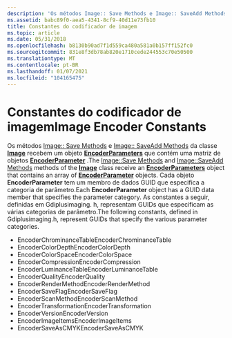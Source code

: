 ```yaml
---
description: 'Os métodos Image:: Save Methods e Image:: SaveAdd Methods da classe Image recebem um objeto EncoderParameters que contém uma matriz de objetos EncoderParameter.'
ms.assetid: babc89f0-aea5-4341-8cf9-40d11e73fb10
title: Constantes do codificador de imagem
ms.topic: article
ms.date: 05/31/2018
ms.openlocfilehash: b8130b90ad7f1d559ca480a581a0b157ff152fc0
ms.sourcegitcommit: 831e8f3db78ab820e1710cede244553c70e50500
ms.translationtype: MT
ms.contentlocale: pt-BR
ms.lasthandoff: 01/07/2021
ms.locfileid: "104165475"
---
```

# <a name="image-encoder-constants"></a><span data-ttu-id="f6e8c-103">Constantes do codificador de imagem</span><span class="sxs-lookup"><span data-stu-id="f6e8c-103">Image Encoder Constants</span></span>

<span data-ttu-id="f6e8c-104">Os métodos [Image:: Save Methods](/windows/win32/api/gdiplusheaders/nf-gdiplusheaders-image-save(inistream_inconstclsid_inconstencoderparameters)) e [Image:: SaveAdd Methods](/windows/win32/api/gdiplusheaders/nf-gdiplusheaders-image-saveadd(inimage_inconstencoderparameters)) da classe [**Image**](/windows/win32/api/gdiplusheaders/nl-gdiplusheaders-image) recebem um objeto [**EncoderParameters**](/windows/win32/api/gdiplusimaging/nl-gdiplusimaging-encoderparameters) que contém uma matriz de objetos [**EncoderParameter**](/windows/win32/api/gdiplusimaging/nl-gdiplusimaging-encoderparameter) .</span><span class="sxs-lookup"><span data-stu-id="f6e8c-104">The [Image::Save Methods](/windows/win32/api/gdiplusheaders/nf-gdiplusheaders-image-save(inistream_inconstclsid_inconstencoderparameters)) and [Image::SaveAdd Methods](/windows/win32/api/gdiplusheaders/nf-gdiplusheaders-image-saveadd(inimage_inconstencoderparameters)) methods of the [**Image**](/windows/win32/api/gdiplusheaders/nl-gdiplusheaders-image) class receive an [**EncoderParameters**](/windows/win32/api/gdiplusimaging/nl-gdiplusimaging-encoderparameters) object that contains an array of [**EncoderParameter**](/windows/win32/api/gdiplusimaging/nl-gdiplusimaging-encoderparameter) objects.</span></span> <span data-ttu-id="f6e8c-105">Cada objeto **EncoderParameter** tem um membro de dados GUID que especifica a categoria de parâmetro.</span><span class="sxs-lookup"><span data-stu-id="f6e8c-105">Each **EncoderParameter** object has a GUID data member that specifies the parameter category.</span></span> <span data-ttu-id="f6e8c-106">As constantes a seguir, definidas em Gdiplusimaging. h, representam GUIDs que especificam as várias categorias de parâmetro.</span><span class="sxs-lookup"><span data-stu-id="f6e8c-106">The following constants, defined in Gdiplusimaging.h, represent GUIDs that specify the various parameter categories.</span></span>

-   <span data-ttu-id="f6e8c-107">EncoderChrominanceTable</span><span class="sxs-lookup"><span data-stu-id="f6e8c-107">EncoderChrominanceTable</span></span>
-   <span data-ttu-id="f6e8c-108">EncoderColorDepth</span><span class="sxs-lookup"><span data-stu-id="f6e8c-108">EncoderColorDepth</span></span>
-   <span data-ttu-id="f6e8c-109">EncoderColorSpace</span><span class="sxs-lookup"><span data-stu-id="f6e8c-109">EncoderColorSpace</span></span>
-   <span data-ttu-id="f6e8c-110">EncoderCompression</span><span class="sxs-lookup"><span data-stu-id="f6e8c-110">EncoderCompression</span></span>
-   <span data-ttu-id="f6e8c-111">EncoderLuminanceTable</span><span class="sxs-lookup"><span data-stu-id="f6e8c-111">EncoderLuminanceTable</span></span>
-   <span data-ttu-id="f6e8c-112">EncoderQuality</span><span class="sxs-lookup"><span data-stu-id="f6e8c-112">EncoderQuality</span></span>
-   <span data-ttu-id="f6e8c-113">EncoderRenderMethod</span><span class="sxs-lookup"><span data-stu-id="f6e8c-113">EncoderRenderMethod</span></span>
-   <span data-ttu-id="f6e8c-114">EncoderSaveFlag</span><span class="sxs-lookup"><span data-stu-id="f6e8c-114">EncoderSaveFlag</span></span>
-   <span data-ttu-id="f6e8c-115">EncoderScanMethod</span><span class="sxs-lookup"><span data-stu-id="f6e8c-115">EncoderScanMethod</span></span>
-   <span data-ttu-id="f6e8c-116">EncoderTransformation</span><span class="sxs-lookup"><span data-stu-id="f6e8c-116">EncoderTransformation</span></span>
-   <span data-ttu-id="f6e8c-117">EncoderVersion</span><span class="sxs-lookup"><span data-stu-id="f6e8c-117">EncoderVersion</span></span>
-   <span data-ttu-id="f6e8c-118">EncoderImageItems</span><span class="sxs-lookup"><span data-stu-id="f6e8c-118">EncoderImageItems</span></span>
-   <span data-ttu-id="f6e8c-119">EncoderSaveAsCMYK</span><span class="sxs-lookup"><span data-stu-id="f6e8c-119">EncoderSaveAsCMYK</span></span>

 

 
